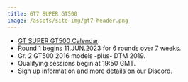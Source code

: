 ```yaml
---
title: GT7 SUPER GT500
image: /assets/site-img/gt7-header.png
---
```


* [GT SUPER GT500 Calendar](/gt7/calendar).
* Round 1 begins 11.JUN.2023 for 6 rounds over 7 weeks.
* Gr. 2 GT500 2016 models -plus- DTM 2019.
* Qualifying sessions begin at 19:50 GMT.
* Sign up information and more details on our Discord.